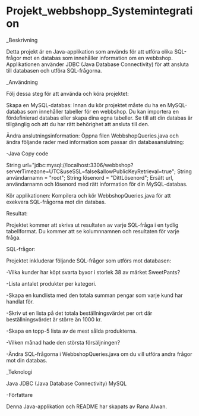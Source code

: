 # Projekt_webbshopp_Systemintegration

_Beskrivning

Detta projekt är en Java-applikation som används för att utföra olika SQL-frågor mot en databas som innehåller information om en webbshop. Applikationen använder JDBC (Java Database Connectivity) för att ansluta till databasen och utföra SQL-frågorna.


_Användning

Följ dessa steg för att använda och köra projektet:

Skapa en MySQL-databas: Innan du kör projektet måste du ha en MySQL-databas som innehåller tabeller för en webbshop. Du kan importera en fördefinierad databas eller skapa dina egna tabeller.
Se till att din databas är tillgänglig och att du har rätt behörighet att ansluta till den.


Ändra anslutningsinformation: Öppna filen WebbshopQueries.java och ändra följande rader med information som passar din databasanslutning:

-Java Copy code

String url="jdbc:mysql://localhost:3306/webbshop?serverTimezone=UTC&useSSL=false&allowPublicKeyRetrieval=true";
String användarnamn = "root";
String lösenord = "DittLösenord";
Ersätt url, användarnamn och lösenord med rätt information för din MySQL-databas.

Kör applikationen: Kompilera och kör WebbshopQueries.java för att exekvera SQL-frågorna mot din databas.

Resultat:

Projektet kommer att skriva ut resultaten av varje SQL-fråga i en tydlig tabellformat.
Du kommer att se kolumnnamnen och resultaten för varje fråga.


SQL-frågor:

Projektet inkluderar följande SQL-frågor som utförs mot databasen:

-Vilka kunder har köpt svarta byxor i storlek 38 av märket SweetPants?

-Lista antalet produkter per kategori.

-Skapa en kundlista med den totala summan pengar som varje kund har handlat för.

-Skriv ut en lista på det totala beställningsvärdet per ort där beställningsvärdet är större än 1000 kr.

-Skapa en topp-5 lista av de mest sålda produkterna.

-Vilken månad hade den största försäljningen?

-Ändra SQL-frågorna i WebbshopQueries.java om du vill utföra andra frågor mot din databas.


_Teknologi

Java
JDBC (Java Database Connectivity)
MySQL


-Författare

Denna Java-applikation och README har skapats av Rana Alwan.
